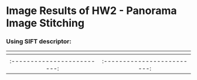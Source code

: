 # Image Results of HW2 - Panorama Image Stitching

### Using SIFT descriptor:

![]()   |  ![]()
:-------------------------:|:-------------------------:
![]()   |  ![]()
:-------------------------:|:-------------------------:
![]()

